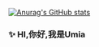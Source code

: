 [![Anurag's GitHub stats](https://github-readme-stats.vercel.app/api?username=yume233)](https://github.com/anuraghazra/github-readme-stats)
### ✨ HI,你好,我是Umia
